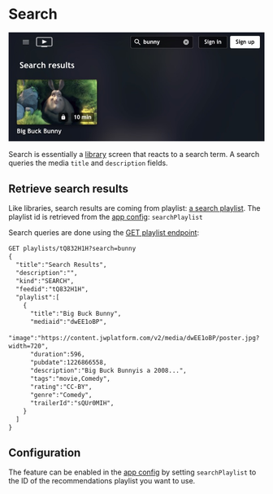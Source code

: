 # Search

![Search](../_images/search.jpg)

Search is essentially a [library](shelves-and-libraries.md) screen that reacts to a search term. A search queries the media `title` and `description` fields.

## Retrieve search results

Like libraries, search results are coming from playlist: [a search playlist](https://support.jwplayer.com/articles/create-a-playlist). The playlist id is retrieved from the [app config](/docs/configuration.md): `searchPlaylist`

Search queries are done using the [GET playlist endpoint](https://developer.jwplayer.com/jwplayer/reference/get_v2-playlists-playlist-id):

```
GET playlists/tQ832H1H?search=bunny
{
  "title":"Search Results",
  "description":"",
  "kind":"SEARCH",
  "feedid":"tQ832H1H",
  "playlist":[
    {
      "title":"Big Buck Bunny",
      "mediaid":"dwEE1oBP",
      "image":"https://content.jwplatform.com/v2/media/dwEE1oBP/poster.jpg?width=720",
      "duration":596,
      "pubdate":1226866558,
      "description":"Big Buck Bunnyis a 2008...",
      "tags":"movie,Comedy",
      "rating":"CC-BY",
      "genre":"Comedy",
      "trailerId":"sQUr0MIH",
    }
  ]
}
```

## Configuration

The feature can be enabled in the [app config](/docs/configuration.md) by setting `searchPlaylist` to the ID of the recommendations playlist you want to use.
